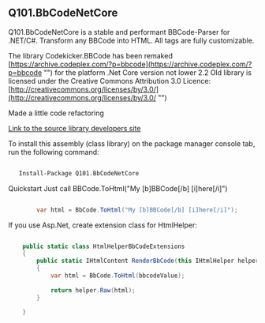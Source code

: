 ## Q101.BbCodeNetCore

Q101.BbCodeNetCore is a stable and performant BBCode-Parser for .NET/C#. Transform any BBCode into HTML. All tags are fully customizable.

The library Codekicker.BBCode has been remaked [https://archive.codeplex.com/?p=bbcode](https://archive.codeplex.com/?p=bbcode "") for the platform .Net Core version not lower 2.2
Old library is licensed under the Creative Commons Attribution 3.0 Licence: [http://creativecommons.org/licenses/by/3.0/](http://creativecommons.org/licenses/by/3.0/ "")

Made a little code refactoring

[Link to the source library developers site]([url:http://codekicker.de] "")

 
To install this assembly (class library) on the package manager console tab, run the following command:
 
```bash

   Install-Package Q101.BbCodeNetCore

```

Quickstart
Just call BBCode.ToHtml("My [b]BBCode[/b] [i]here[/i]")

```cs

		var html = BbCode.ToHtml("My [b]BBCode[/b] [i]here[/i]");

```

If you use Asp.Net, create extension class for HtmlHelper:

```cs

	public static class HtmlHelperBbCodeExtensions
	{
		public static IHtmlContent RenderBbCode(this IHtmlHelper helper, string bbcodeValue)
		{
			var html = BbCode.ToHtml(bbcodeValue);
			
			return helper.Raw(html);
		}
		
	}

```



